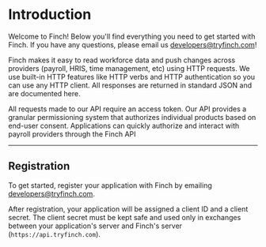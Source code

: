# Introduction

Welcome to Finch! Below you'll find everything you need to get started with Finch. If you have any questions, please email us [developers@tryfinch.com](mailto:developers@tryfinch.com)!

Finch makes it easy to read workforce data and push changes across providers (payroll, HRIS, time management, etc) using HTTP requests. We use built-in HTTP features like HTTP verbs and HTTP authentication so you can use any HTTP client. All responses are returned in standard JSON and are documented here.

All requests made to our API require an access token. Our API provides a granular permissioning system that authorizes individual products based on end-user consent. Applications can quickly authorize and interact with payroll providers through the Finch API

***

## Registration

To get started, register your application with Finch by emailing [developers@tryfinch.com](mailto:developers@tryfinch.com).

After registration, your application will be assigned a client ID and a client secret. The client secret must be kept safe and used only in exchanges between your application's server and Finch's server (`https://api.tryfinch.com`).
